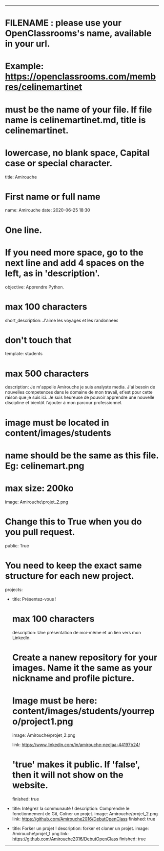 ﻿---

# FILENAME : please use your OpenClassrooms's name, available in your url.
# Example: https://openclassrooms.com/membres/celinemartinet
# must be the name of your file. If file name is celinemartinet.md, title is celinemartinet.
# lowercase, no blank space, Capital case or special character.
title: Amirouche

# First name or full name
name: Amirouche
date: 2020-06-25 18:30

# One line.
# If you need more space, go to the next line and add 4 spaces on the left, as in 'description'.
objective: Apprendre Python.

# max 100 characters
short_description: J'aime les voyages et les randonnees 

# don't touch that
template: students

# max 500 characters
description:
    Je m'appelle Amirouche je suis analyste media. J'ai besoin de nouvelles competences dans le domaine de mon travail, et'est pour cette raison que je suis ici. Je suis heureuse de pouvoir apprendre une nouvelle discipline et bientôt l'ajouter à mon parcour professionnel.  

# image must be located in content/images/students
# name should be the same as this file. Eg: celinemart.png
# max size: 200ko
image: Amirouche\projet_2.png

# Change this to True when you do you pull request.
public: True

# You need to keep the exact same structure for each new project.
projects:
  - title: Présentez-vous !
    # max 100 characters
    description: Une présentation de moi-même et un lien vers mon LinkedIn.
    # Create a nanew repository for your images. Name it the same as your nickname and profile picture.
    # Image must be here: content/images/students/yourrepo/project1.png
    image: Amirouche\projet_2.png
	
    link: https://www.linkedin.com/in/amirouche-nedjaa-44197b24/
    # 'true' makes it public. If 'false', then it will not show on the website.
    finished: true
  - title: Intégrez la communauté !
    description: Comprendre le fonctionnement de Git, Colner un projet.
    image: Amirouche/projet_2.png
    link: https://github.com/Amirouche2016/DebutOpenClass
    finished: true
  - title: Forker un projet !
    description: forker et cloner un projet.
    image: Amirouche\projet_1.png
    link: https://github.com/Amirouche2016/DebutOpenClass
    finished: true
---